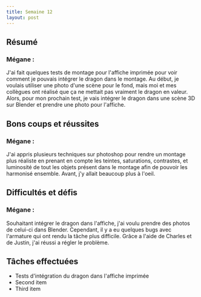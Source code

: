 ```yaml
---
title: Semaine 12
layout: post
---
```


## Résumé

### Mégane :
J'ai fait quelques tests de montage pour l'affiche imprimée pour voir comment je pouvais intégrer le dragon dans le montage. Au début, je voulais utiliser une photo d'une scène pour le fond, mais moi et mes collègues ont réalisé que ça ne mettait pas vraiment le dragon en valeur. Alors, pour mon prochain test, je vais intégrer le dragon dans une scène 3D sur Blender et prendre une photo pour l'affiche.

## Bons coups et réussites

### Mégane :
J'ai appris plusieurs techniques sur photoshop pour rendre un montage plus réaliste en prenant en compte les teintes, saturations, contrastes, et luminosité de tout les objets présent dans le montage afin de pouvoir les harmonisé ensemble. Avant, j'y allait beaucoup plus à l'oeil.

## Difficultés et défis

### Mégane :
Souhaitant intégrer le dragon dans l'affiche, j'ai voulu prendre des photos de celui-ci dans Blender. Cependant, il y a eu quelques bugs avec l'armature qui ont rendu la tâche plus difficile. Grâce a l'aide de Charles et de Justin, j'ai réussi a régler le problème.

## Tâches effectuées

- Tests d'intégration du dragon dans l'affiche imprimée
- Second item
- Third item
